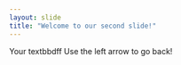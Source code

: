 ```yaml
---
layout: slide
title: "Welcome to our second slide!"
---
```

Your textbbdff
Use the left arrow to go back!
